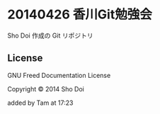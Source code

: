 # 20140426 香川Git勉強会

Sho Doi 作成の Git リポジトリ

## License

GNU Freed Documentation License

Copyright &copy; 2014 Sho Doi

added by Tam at 17:23
